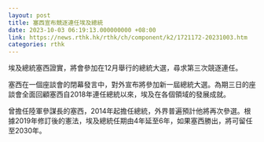 ```yaml
---
layout: post
title: 塞西宣布競逐連任埃及總統
date: 2023-10-03 06:19:13.000000000 +08:00
link: https://news.rthk.hk/rthk/ch/component/k2/1721172-20231003.htm
categories: rthk
---
```


埃及總統塞西證實，將會參加在12月舉行的總統大選，尋求第三次競逐連任。

塞西在一個座談會的閉幕發言中，對外宣布將參加新一屆總統大選。為期三日的座談會全面回顧塞西自2018年連任總統以來，埃及在各個領域的發展成就。

曾擔任陸軍參謀長的塞西，2014年起擔任總統，外界普遍預計他將再次參選。根據2019年修訂後的憲法，埃及總統任期由4年延至6年，如果塞西勝出，將可留任至2030年。

